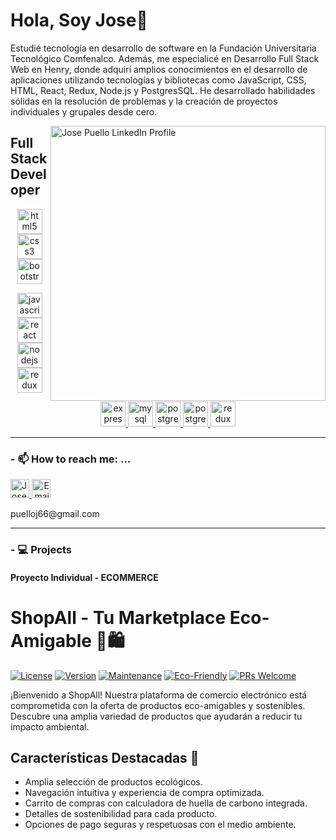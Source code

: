 # Hola, Soy Jose👋

 
Estudié tecnología en desarrollo de software en la Fundación Universitaria Tecnológico Comfenalco. Además, me especialicé en Desarrollo Full Stack Web en Henry, donde adquirí amplios conocimientos en el desarrollo de aplicaciones utilizando tecnologías y bibliotecas como JavaScript, CSS, HTML, React, Redux, Node.js y PostgresSQL. He desarrollado habilidades sólidas en la resolución de problemas y la creación de proyectos individuales y grupales desde cero.

    
   <img src="https://user-images.githubusercontent.com/67916064/99156868-3bd0da80-26a3-11eb-8d30-a83f596c9c65.jpg" alt="Jose Puello LinkedIn Profile" width="440px" align="right">     
 

## Full Stack Developer 
<p width='40%' height="100%"align="center"> 
   <a href="https://www.w3.org/html/" target="_blank"> <img src="https://icongr.am/devicon/html5-original-wordmark.svg?size=40&color=currentColor" alt="html5"             width="40" height="40"/> </a>   
   <a href="https://www.w3schools.com/css/" target="_blank"> <img src="https://icongr.am/devicon/css3-original-wordmark.svg?size=40&color=currentColor" alt="css3"         width="40" height="40"/> </a>
   <a href="https://getbootstrap.com" target="_blank"> <img src="https://icongr.am/devicon/bootstrap-plain-wordmark.svg?size=40&color=currentColor" alt="bootstrap"             width="40" height="40"/> </a>    
 </p>
 <p width='40%' align="center">
   <a href="https://developer.mozilla.org/en-US/docs/Web/JavaScript" target="_blank">
      <img src="https://icongr.am/devicon/javascript-original.svg?size=40&color=currentColor" alt="javascript" width="40" height="40"/> </a>
   <a href="https://reactjs.org/" target="_blank"> <img src="https://icongr.am/devicon/react-original.svg?size=40&color=currentColor" alt="react"                 width="40" height="40"/> </a>
  <a href="https://nodejs.org" target="_blank"> <img src="https://icongr.am/devicon/nodejs-original-wordmark.svg?size=40&color=currentColor" alt="nodejs"               width="40" height="40"/> </a>
    <a href="https://es.redux.js.org/" target="_blank"> <img src="https://cdn.icon-icons.com/icons2/2415/PNG/512/redux_original_logo_icon_146365.png" alt="redux" width="40" height="40"/> 
    </a>
   
 </p>
 <p width='40%' align="center">
   <a href="https://expressjs.com" target="_blank"> <img src="https://icongr.am/devicon/express-original-wordmark.svg?size=40&color=2ec539" alt="express"         width="40" height="40"/> </a>
   <a href="https://www.mysql.com/" target="_blank"> <img src="https://icongr.am/devicon/mysql-original-wordmark.svg?size=40&color=2ec539" alt="mysql"               width="40" height="40"/> </a>
   <a href="https://www.postgresql.org" target="_blank"> <img src="https://icongr.am/devicon/postgresql-original-wordmark.svg?size=40&color=2ec539"             alt="postgresql" width="40" height="40"/> </a>
   <a href="https://sequelize.org" target="_blank"> <img src="https://icongr.am/devicon/sequelize-original.svg?size=40&color=2ec539" alt="postgresql" width="40"               height="40"/> </a>  
   <a href="https://www.mongodb.com/" target="_blank"> <img src="https://icongr.am/devicon/mongodb-original-wordmark.svg?size=40&color=2ec539" alt="redux" width="40" height="40"/> </a>
 </p>
 
  
  
******
### - 📫 How to reach me: ...
   <p>
      <a href="https://www.linkedin.com/in/josepuello/">
         <img src="https://www.vectorlogo.zone/logos/linkedin/linkedin-icon.svg" alt="Jose Puello LinkedIn Profile" height="30" width="30">
      </a>   
      <a align='right' href="mailto:puelloj66@gmail.com">
         <img alt="Email" src="https://www.vectorlogo.zone/logos/gmail/gmail-icon.svg" height="30" width="30"/>
      </a>  
   </p>
   <p><label>puelloj66@gmail.com</label></p>
   
   
  ******
### - :computer: Projects

#### Proyecto Individual - ECOMMERCE

# ShopAll - Tu Marketplace Eco-Amigable 🌱🛍️

[![License](https://img.shields.io/badge/License-MIT-green.svg)](LICENSE)
[![Version](https://img.shields.io/badge/Version-1.0-blue.svg)](https://github.com/tuusuario/shopall)
[![Maintenance](https://img.shields.io/badge/Maintained-Yes-success.svg)](https://github.com/tuusuario/shopall)
[![Eco-Friendly](https://img.shields.io/badge/Eco--Friendly-%E2%9C%94%EF%B8%8F-brightgreen.svg)](https://www.shopall.com)
[![PRs Welcome](https://img.shields.io/badge/PRs-Welcome-brightgreen.svg)](https://github.com/tuusuario/shopall/pulls)

¡Bienvenido a ShopAll! Nuestra plataforma de comercio electrónico está comprometida con la oferta de productos eco-amigables y sostenibles. Descubre una amplia variedad de productos que ayudarán a reducir tu impacto ambiental.

## Características Destacadas 🌟

- Amplia selección de productos ecológicos.
- Navegación intuitiva y experiencia de compra optimizada.
- Carrito de compras con calculadora de huella de carbono integrada.
- Detalles de sostenibilidad para cada producto.
- Opciones de pago seguras y respetuosas con el medio ambiente.

<!--

Here are some ideas to get you started:

- 🔭 I’m currently working on ...
- 🌱 I’m currently learning ...
- 👯 I’m looking to collaborate on ...
- 🤔 I’m looking for help with ...
- 💬 Ask me about ...

- 😄 Pronouns: ...
- ⚡ Fun fact: ...
-->
